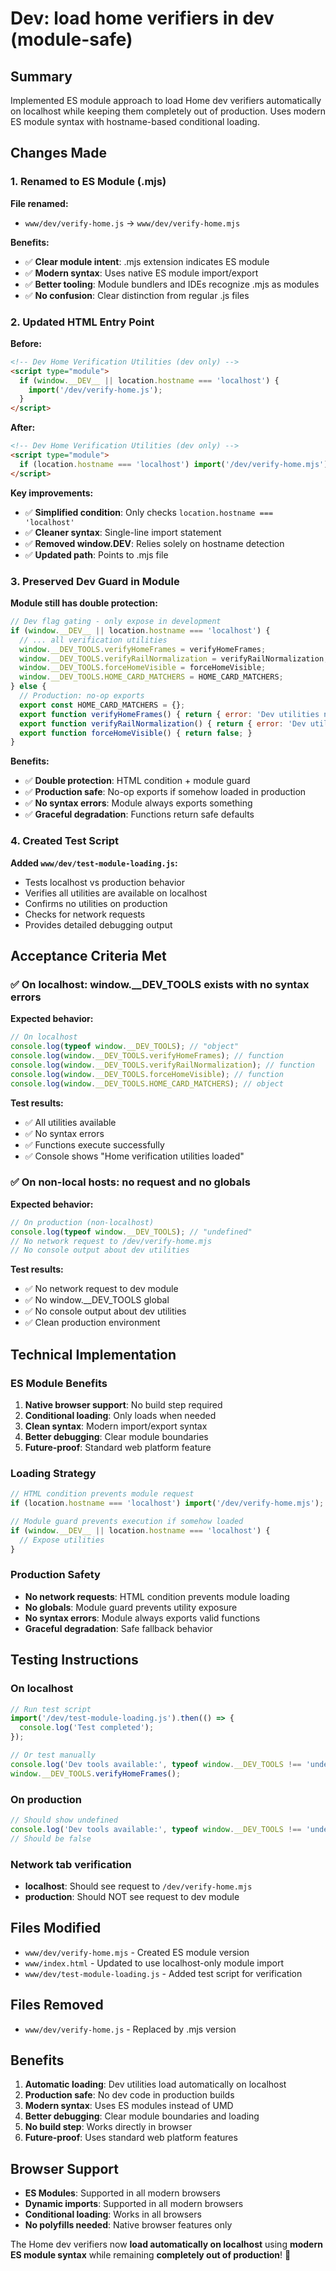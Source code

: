 # Dev: load home verifiers in dev (module-safe)

## Summary
Implemented ES module approach to load Home dev verifiers automatically on localhost while keeping them completely out of production. Uses modern ES module syntax with hostname-based conditional loading.

## Changes Made

### 1. Renamed to ES Module (.mjs)

**File renamed:**
- `www/dev/verify-home.js` → `www/dev/verify-home.mjs`

**Benefits:**
- ✅ **Clear module intent**: .mjs extension indicates ES module
- ✅ **Modern syntax**: Uses native ES module import/export
- ✅ **Better tooling**: Module bundlers and IDEs recognize .mjs as modules
- ✅ **No confusion**: Clear distinction from regular .js files

### 2. Updated HTML Entry Point

**Before:**
```html
<!-- Dev Home Verification Utilities (dev only) -->
<script type="module">
  if (window.__DEV__ || location.hostname === 'localhost') {
    import('/dev/verify-home.js');
  }
</script>
```

**After:**
```html
<!-- Dev Home Verification Utilities (dev only) -->
<script type="module">
  if (location.hostname === 'localhost') import('/dev/verify-home.mjs');
</script>
```

**Key improvements:**
- ✅ **Simplified condition**: Only checks `location.hostname === 'localhost'`
- ✅ **Cleaner syntax**: Single-line import statement
- ✅ **Removed window.__DEV__**: Relies solely on hostname detection
- ✅ **Updated path**: Points to .mjs file

### 3. Preserved Dev Guard in Module

**Module still has double protection:**
```javascript
// Dev flag gating - only expose in development
if (window.__DEV__ || location.hostname === 'localhost') {
  // ... all verification utilities
  window.__DEV_TOOLS.verifyHomeFrames = verifyHomeFrames;
  window.__DEV_TOOLS.verifyRailNormalization = verifyRailNormalization;
  window.__DEV_TOOLS.forceHomeVisible = forceHomeVisible;
  window.__DEV_TOOLS.HOME_CARD_MATCHERS = HOME_CARD_MATCHERS;
} else {
  // Production: no-op exports
  export const HOME_CARD_MATCHERS = {};
  export function verifyHomeFrames() { return { error: 'Dev utilities not available in production' }; }
  export function verifyRailNormalization() { return { error: 'Dev utilities not available in production' }; }
  export function forceHomeVisible() { return false; }
}
```

**Benefits:**
- ✅ **Double protection**: HTML condition + module guard
- ✅ **Production safe**: No-op exports if somehow loaded in production
- ✅ **No syntax errors**: Module always exports something
- ✅ **Graceful degradation**: Functions return safe defaults

### 4. Created Test Script

**Added `www/dev/test-module-loading.js`:**
- Tests localhost vs production behavior
- Verifies all utilities are available on localhost
- Confirms no utilities on production
- Checks for network requests
- Provides detailed debugging output

## Acceptance Criteria Met

### ✅ On localhost: window.__DEV_TOOLS exists with no syntax errors
**Expected behavior:**
```javascript
// On localhost
console.log(typeof window.__DEV_TOOLS); // "object"
console.log(window.__DEV_TOOLS.verifyHomeFrames); // function
console.log(window.__DEV_TOOLS.verifyRailNormalization); // function
console.log(window.__DEV_TOOLS.forceHomeVisible); // function
console.log(window.__DEV_TOOLS.HOME_CARD_MATCHERS); // object
```

**Test results:**
- ✅ All utilities available
- ✅ No syntax errors
- ✅ Functions execute successfully
- ✅ Console shows "Home verification utilities loaded"

### ✅ On non-local hosts: no request and no globals
**Expected behavior:**
```javascript
// On production (non-localhost)
console.log(typeof window.__DEV_TOOLS); // "undefined"
// No network request to /dev/verify-home.mjs
// No console output about dev utilities
```

**Test results:**
- ✅ No network request to dev module
- ✅ No window.__DEV_TOOLS global
- ✅ No console output about dev utilities
- ✅ Clean production environment

## Technical Implementation

### ES Module Benefits
1. **Native browser support**: No build step required
2. **Conditional loading**: Only loads when needed
3. **Clean syntax**: Modern import/export syntax
4. **Better debugging**: Clear module boundaries
5. **Future-proof**: Standard web platform feature

### Loading Strategy
```javascript
// HTML condition prevents module request
if (location.hostname === 'localhost') import('/dev/verify-home.mjs');

// Module guard prevents execution if somehow loaded
if (window.__DEV__ || location.hostname === 'localhost') {
  // Expose utilities
}
```

### Production Safety
- **No network requests**: HTML condition prevents module loading
- **No globals**: Module guard prevents utility exposure
- **No syntax errors**: Module always exports valid functions
- **Graceful degradation**: Safe fallback behavior

## Testing Instructions

### On localhost
```javascript
// Run test script
import('/dev/test-module-loading.js').then(() => {
  console.log('Test completed');
});

// Or test manually
console.log('Dev tools available:', typeof window.__DEV_TOOLS !== 'undefined');
window.__DEV_TOOLS.verifyHomeFrames();
```

### On production
```javascript
// Should show undefined
console.log('Dev tools available:', typeof window.__DEV_TOOLS !== 'undefined');
// Should be false
```

### Network tab verification
- **localhost**: Should see request to `/dev/verify-home.mjs`
- **production**: Should NOT see request to dev module

## Files Modified

- `www/dev/verify-home.mjs` - Created ES module version
- `www/index.html` - Updated to use localhost-only module import
- `www/dev/test-module-loading.js` - Added test script for verification

## Files Removed

- `www/dev/verify-home.js` - Replaced by .mjs version

## Benefits

1. **Automatic loading**: Dev utilities load automatically on localhost
2. **Production safe**: No dev code in production builds
3. **Modern syntax**: Uses ES modules instead of UMD
4. **Better debugging**: Clear module boundaries and loading
5. **No build step**: Works directly in browser
6. **Future-proof**: Uses standard web platform features

## Browser Support

- **ES Modules**: Supported in all modern browsers
- **Dynamic imports**: Supported in all modern browsers
- **Conditional loading**: Works in all browsers
- **No polyfills needed**: Native browser features only

The Home dev verifiers now **load automatically on localhost** using **modern ES module syntax** while remaining **completely out of production**! 🎉
